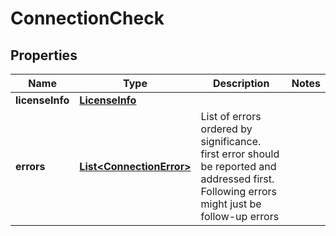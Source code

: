 

# ConnectionCheck


## Properties

| Name | Type | Description | Notes |
|------------ | ------------- | ------------- | -------------|
|**licenseInfo** | [**LicenseInfo**](LicenseInfo.md) |  |  |
|**errors** | [**List&lt;ConnectionError&gt;**](ConnectionError.md) | List of errors ordered by significance. first error should be reported and addressed first.  Following errors might just be follow-up errors |  |



